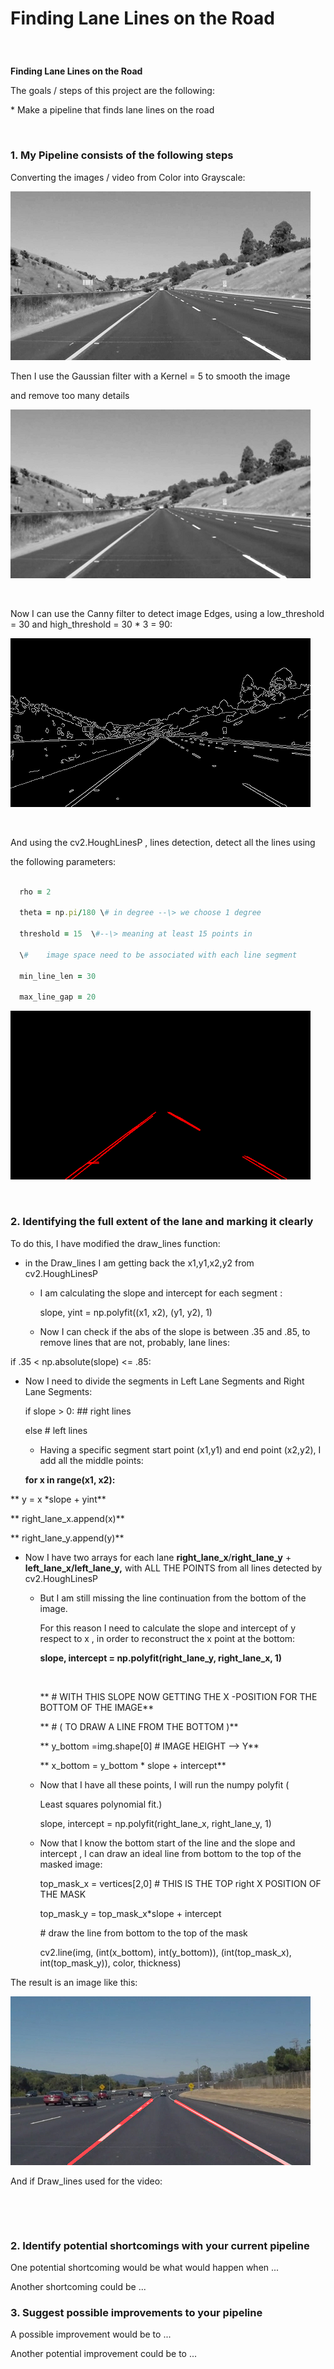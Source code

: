 ﻿**Finding Lane Lines on the Road**
==================================

###  

**Finding Lane Lines on the Road**

The goals / steps of this project are the following:

\* Make a pipeline that finds lane lines on the road

 

### 1. My Pipeline consists of the following steps

Converting the images / video from Color into Grayscale:

![](gray.jpg)

Then I use the Gaussian filter with a Kernel = 5 to smooth the image

and remove too many details



![](gaussian_blur_image.jpg)

 

Now I can use the Canny filter to detect image Edges, using a low_threshold = 30
and high_threshold = 30 \* 3 = 90:

![](canny.jpg)

 

And using the cv2.HoughLinesP , lines detection, detect all the lines using

the following parameters:
```ruby

  rho = 2

  theta = np.pi/180 \# in degree --\> we choose 1 degree

  threshold = 15  \#--\> meaning at least 15 points in

  \#    image space need to be associated with each line segment

  min_line_len = 30

  max_line_gap = 20
```

![](line_image.jpg)

 

### 2. Identifying the full extent of the lane and marking it clearly

To do this, I have modified the draw_lines function:

-   in the Draw_lines I am getting back the x1,y1,x2,y2 from cv2.HoughLinesP

    -   I am calculating the slope and intercept for each segment :

        slope, yint = np.polyfit((x1, x2), (y1, y2), 1)

    -   Now I can check if the abs of the slope is between .35 and .85, to
        remove lines that are not, probably, lane lines:

if .35 \< np.absolute(slope) \<= .85:

-   Now I need to divide the segments in Left Lane Segments and Right Lane
    Segments:

    if slope \> 0: \#\# right lines

    else             \# left lines

    -   Having a specific segment start point (x1,y1) and end point (x2,y2), I
        add all the middle points:

    **for x in range(x1, x2):**

**                      y = x \*slope + yint**

**                      right_lane_x.append(x)**

**                      right_lane_y.append(y)**

-   Now I have two arrays for each lane **right_lane_x**/**right_lane_y** +
    **left_lane_x/left_lane_y,** with ALL THE POINTS from all lines detected by
    cv2.HoughLinesP

    -   But I am still missing the line continuation from the bottom of the
        image.

        For this reason I need to calculate the slope and intercept of y respect
        to x , in order to reconstruct the x point at the bottom:

        **slope, intercept = np.polyfit(right_lane_y, right_lane_x, 1)**

         

        **    \# WITH THIS SLOPE NOW  GETTING THE X -POSITION FOR THE BOTTOM OF
        THE IMAGE**

        **    \# ( TO DRAW A LINE FROM THE BOTTOM )**

        **    y_bottom =img.shape[0]  \# IMAGE HEIGHT --\> Y**

        **    x_bottom = y_bottom \* slope + intercept**

    -   Now that I have all these points, I will run the numpy polyfit (

        Least squares polynomial fit.)

        slope, intercept = np.polyfit(right_lane_x, right_lane_y, 1)

    -   Now that I know the bottom start of the line and the slope and intercept
        , I can draw an ideal line from bottom to the top of the masked image:

        top_mask_x = vertices[2,0] \# THIS IS THE TOP right X POSITION OF THE
        MASK

        top_mask_y = top_mask_x\*slope + intercept

        

        \# draw the line from bottom to the top of the mask

        cv2.line(img, (int(x_bottom), int(y_bottom)), (int(top_mask_x),
        int(top_mask_y)), color, thickness)

The result is an image like this:

![](solidWhiteCurve.jpg)

And if Draw_lines used for the video:

 

 

### 2. Identify potential shortcomings with your current pipeline

One potential shortcoming would be what would happen when ...

Another shortcoming could be ...

### 3. Suggest possible improvements to your pipeline

A possible improvement would be to ...

Another potential improvement could be to ...
